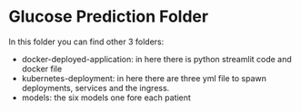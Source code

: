 # Glucose Prediction Folder
In this folder you can find other 3 folders:
- docker-deployed-application: in here there is python streamlit code and docker file
- kubernetes-deployment: in here there are three yml file to spawn deployments, services and the ingress.
- models: the six models one fore each patient
